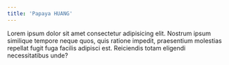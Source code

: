 ```yaml
---
title: 'Papaya HUANG'
---
```


Lorem ipsum dolor sit amet consectetur adipisicing elit. Nostrum ipsum similique tempore neque quos, quis ratione impedit, praesentium molestias repellat fugit fuga facilis adipisci est. Reiciendis totam eligendi necessitatibus unde?
